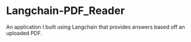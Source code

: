# Langchain-PDF_Reader
An application I built using Langchain that provides answers based off an uploaded PDF.
